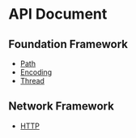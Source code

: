 # API Document

## Foundation Framework

- [Path](https://github.com/vimfung/LuaScriptCore-Modules/wiki/Path)
- [Encoding](https://github.com/vimfung/LuaScriptCore-Modules/wiki/Encoding)
- [Thread](https://github.com/vimfung/LuaScriptCore-Modules/wiki/Thread)

## Network Framework

- [HTTP](https://github.com/vimfung/LuaScriptCore-Modules/wiki/HTTP)
